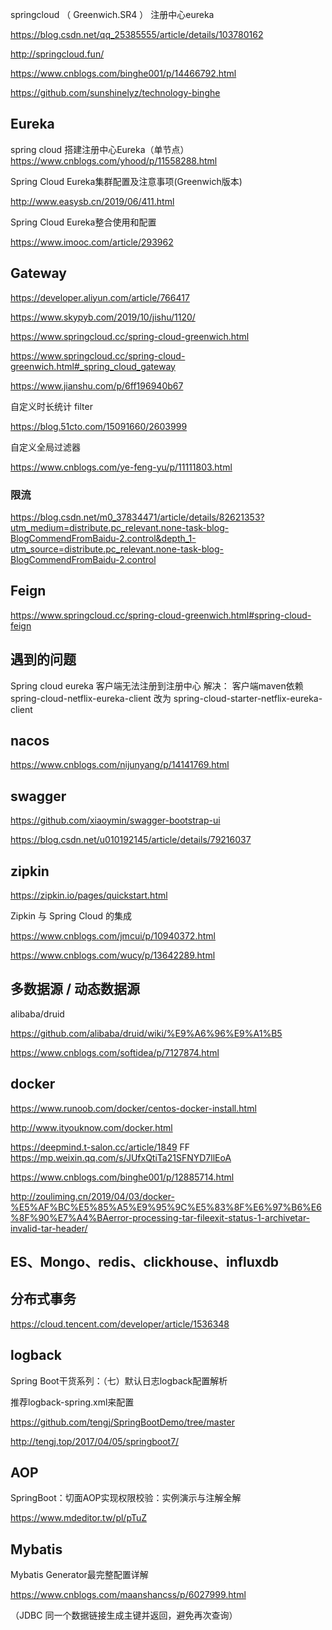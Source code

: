 

springcloud （ Greenwich.SR4 ） 注册中心eureka

https://blog.csdn.net/qq_25385555/article/details/103780162

http://springcloud.fun/

https://www.cnblogs.com/binghe001/p/14466792.html

https://github.com/sunshinelyz/technology-binghe


## Eureka

spring cloud 搭建注册中心Eureka（单节点）
https://www.cnblogs.com/yhood/p/11558288.html

Spring Cloud Eureka集群配置及注意事项(Greenwich版本)

http://www.easysb.cn/2019/06/411.html

Spring Cloud Eureka整合使用和配置

https://www.imooc.com/article/293962

## Gateway

https://developer.aliyun.com/article/766417

https://www.skypyb.com/2019/10/jishu/1120/

https://www.springcloud.cc/spring-cloud-greenwich.html

https://www.springcloud.cc/spring-cloud-greenwich.html#_spring_cloud_gateway

https://www.jianshu.com/p/6ff196940b67

自定义时长统计 filter

https://blog.51cto.com/15091660/2603999

自定义全局过滤器

https://www.cnblogs.com/ye-feng-yu/p/11111803.html

### 限流 

https://blog.csdn.net/m0_37834471/article/details/82621353?utm_medium=distribute.pc_relevant.none-task-blog-BlogCommendFromBaidu-2.control&depth_1-utm_source=distribute.pc_relevant.none-task-blog-BlogCommendFromBaidu-2.control

## Feign

https://www.springcloud.cc/spring-cloud-greenwich.html#spring-cloud-feign


## 遇到的问题
Spring cloud eureka 客户端无法注册到注册中心
解决：
客户端maven依赖
spring-cloud-netflix-eureka-client
改为
spring-cloud-starter-netflix-eureka-client

## nacos

https://www.cnblogs.com/nijunyang/p/14141769.html

## swagger

https://github.com/xiaoymin/swagger-bootstrap-ui

https://blog.csdn.net/u010192145/article/details/79216037

## zipkin 

https://zipkin.io/pages/quickstart.html

Zipkin 与 Spring Cloud 的集成

https://www.cnblogs.com/jmcui/p/10940372.html

https://www.cnblogs.com/wucy/p/13642289.html

## 多数据源 / 动态数据源

alibaba/druid

https://github.com/alibaba/druid/wiki/%E9%A6%96%E9%A1%B5

https://www.cnblogs.com/softidea/p/7127874.html

## docker 

https://www.runoob.com/docker/centos-docker-install.html

http://www.ityouknow.com/docker.html

https://deepmind.t-salon.cc/article/1849
FF
https://mp.weixin.qq.com/s/JUfxQtiTa21SFNYD7llEoA


https://www.cnblogs.com/binghe001/p/12885714.html

http://zouliming.cn/2019/04/03/docker-%E5%AF%BC%E5%85%A5%E9%95%9C%E5%83%8F%E6%97%B6%E6%8F%90%E7%A4%BAerror-processing-tar-fileexit-status-1-archivetar-invalid-tar-header/

## ES、Mongo、redis、clickhouse、influxdb

## 分布式事务

https://cloud.tencent.com/developer/article/1536348


## logback

Spring Boot干货系列：（七）默认日志logback配置解析

推荐logback-spring.xml来配置

https://github.com/tengj/SpringBootDemo/tree/master

http://tengj.top/2017/04/05/springboot7/

## AOP

SpringBoot：切面AOP实现权限校验：实例演示与注解全解

https://www.mdeditor.tw/pl/pTuZ

## Mybatis 

Mybatis Generator最完整配置详解

https://www.cnblogs.com/maanshancss/p/6027999.html

（JDBC 同一个数据链接生成主键并返回，避免再次查询）



